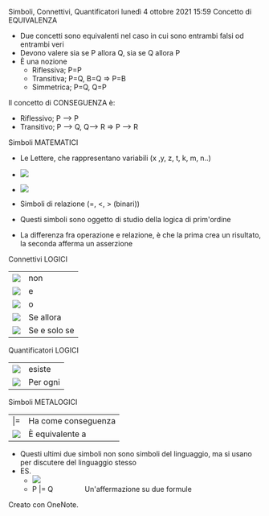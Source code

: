 Simboli, Connettivi, Quantificatori
lunedì 4 ottobre 2021
15:59
Concetto di EQUIVALENZA

- Due concetti sono equivalenti nel caso in cui sono entrambi falsi od entrambi veri
- Devono valere sia se P allora Q, sia se Q allora P
- È una nozione
    - Riflessiva; P=P
    - Transitiva; P=Q, B=Q => P=B
    - Simmetrica; P=Q, Q=P

Il concetto di CONSEGUENZA è:

- Riflessivo; P --> P
- Transitivo; P --> Q, Q--> R => P --> R

Simboli MATEMATICI

- Le Lettere, che rappresentano variabili (x ,y, z, t, k, m, n..)
- ![](4ff6251ab967418699c746ba760fe1aa.png)
- ![](88a6695213164088a000fc901c7f4838.png)
- Simboli di relazione (=, <, > (binari))
- Questi simboli sono oggetto di studio della logica di prim'ordine

- La differenza fra operazione e relazione, è che la prima crea un risultato, la seconda afferma un asserzione

Connettivi LOGICI

|     |     |
| --- | --- |
| ![](4986650686be4d79966f72b5aabb87b9.png) | non |
| ![](d038d81ab31d429bb827c037abe0999f.png) | e   |
| ![](0b27532ad9d54aabbbc89518de01e9cc.png) | o   |
| ![](1ad00176cb0b401b87706b3e91956401.png) | Se allora |
| ![](e2e1f7283b5347f99f9c08ba6ad5e26e.png) | Se e solo se |

Quantificatori LOGICI

|     |     |
| --- | --- |
| ![](4f82deffe9b84f7487ae3d59f361c636.png) | esiste |
| ![](ae0bfd08fe274f3dabc122984c1947b2.png) | Per ogni |

Simboli METALOGICI

|     |     |
| --- | --- |
| \|= | Ha come conseguenza |
| ![](7a78779510f641d489e7910e6a27d27d.png) | È equivalente a |

- Questi ultimi due simboli non sono simboli del linguaggio, ma si usano per discutere del linguaggio stesso
- ES.
    - ![](debec583164846e99679a4e83f5f9774.png)
    - P |= Q                Un'affermazione su due formule

Creato con OneNote.
